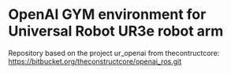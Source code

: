 # OpenAI GYM environment for Universal Robot UR3e robot arm

Repository based on the project ur_openai from thecontructcore: https://bitbucket.org/theconstructcore/openai_ros.git
